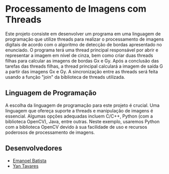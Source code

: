 # Processamento de Imagens com Threads

Este projeto consiste em desenvolver um programa em uma linguagem de programação que utilize threads para realizar o processamento de imagens digitais de acordo com o algoritmo de detecção de bordas apresentado no enunciado. O programa terá uma thread principal responsável por abrir e representar a imagem em nível de cinza, bem como criar duas threads filhas para calcular as imagens de bordas Gx e Gy. Após a conclusão das tarefas das threads filhas, a thread principal calculará a imagem de saída G a partir das imagens Gx e Gy. A sincronização entre as threads será feita usando a função "join" da biblioteca de threads utilizada.

## Linguagem de Programação

A escolha da linguagem de programação para este projeto é crucial. Uma linguagem que ofereça suporte a threads e manipulação de imagens é essencial. Algumas opções adequadas incluem C/C++, Python (com a biblioteca OpenCV), Java, entre outras. Neste exemplo, usaremos Python com a biblioteca OpenCV devido à sua facilidade de uso e recursos poderosos de processamento de imagens.

## Desenvolvedores

 - [Emanoel Batista](https://github.com/EmanoelBatista)
 - [Yan Tavares](https://github.com/yantvrs)

